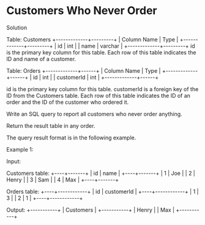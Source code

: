 # Customers Who Never Order

Solution

Table: Customers
+-------------+---------+
| Column Name | Type    |
+-------------+---------+
| id          | int     |
| name        | varchar |
+-------------+---------+
id is the primary key column for this table.
Each row of this table indicates the ID and name of a customer.

Table: Orders
+-------------+------+
| Column Name | Type |
+-------------+------+
| id          | int  |
| customerId  | int  |
+-------------+------+

id is the primary key column for this table.
customerId is a foreign key of the ID from the Customers table.
Each row of this table indicates the ID of an order and the ID of the customer who ordered it.

Write an SQL query to report all customers who never order anything.

Return the result table in any order.

The query result format is in the following example.

Example 1:

Input:

Customers table:
+----+-------+
| id | name  |
+----+-------+
| 1  | Joe   |
| 2  | Henry |
| 3  | Sam   |
| 4  | Max   |
+----+-------+

Orders table:
+----+------------+
| id | customerId |
+----+------------+
| 1  | 3          |
| 2  | 1          |
+----+------------+

Output:
+-----------+
| Customers |
+-----------+
| Henry     |
| Max       |
+-----------+
